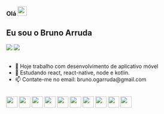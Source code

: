 ### Olá <img src="https://media.giphy.com/media/hvRJCLFzcasrR4ia7z/giphy.gif" width="25px"> 
## Eu sou o Bruno Arruda
<div> 
  <a href = "mailto:bruno.ogarruda@gmail.com"><img src="https://img.shields.io/badge/Gmail-D14836?style=for-the-badge&logo=gmail&logoColor=white" target="_blank"></a>
  <a href="https://www.linkedin.com/in/brunoOGArruda/" target="_blank"><img src="https://img.shields.io/badge/LinkedIn-0077B5?style=for-the-badge&logo=linkedin&logoColor=white" target="_blank"></a> 
</div>
<br>
<ul>
  <li>🔭 Hoje trabalho com desenvolvimento de aplicativo móvel</li>
  <li>🌱 Estudando react, react-native, node e kotlin.</li>
  <li>📫 Contate-me no email: bruno.ogarruda@gmail.com</li>
</ul>


<div style="display: inline_block"><br>
  <img align="center" height="30" src="https://cdn.jsdelivr.net/gh/devicons/devicon/icons/html5/html5-original.svg" />
  <img align="center" height="30" src="https://cdn.jsdelivr.net/gh/devicons/devicon/icons/css3/css3-original.svg" />
  <img align="center" height="30" src="https://cdn.jsdelivr.net/gh/devicons/devicon/icons/javascript/javascript-original.svg" />
  <img align="center" height="30" src="https://cdn.jsdelivr.net/gh/devicons/devicon/icons/typescript/typescript-original.svg" />
  <img align="center" height="30" src="https://cdn.jsdelivr.net/gh/devicons/devicon/icons/nodejs/nodejs-original.svg" />
  <img align="center" height="30" src="https://cdn.jsdelivr.net/gh/devicons/devicon/icons/react/react-original.svg" />
    <img align="center" height="30" src="https://cdn.jsdelivr.net/gh/devicons/devicon/icons/jest/jest-plain.svg" />
    <img align="center" height="30" src="https://cdn.jsdelivr.net/gh/devicons/devicon/icons/kotlin/kotlin-original.svg" />
  <img align="center" height="30" src="https://cdn.jsdelivr.net/gh/devicons/devicon/icons/java/java-original.svg" />
  <img align="center" height="30" src="https://cdn.jsdelivr.net/gh/devicons/devicon/icons/android/android-original.svg" />
</div>
